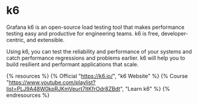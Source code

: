 # k6

Grafana k6 is an open-source load testing tool that makes performance testing easy and productive for engineering teams. k6 is free, developer-centric, and extensible.

Using k6, you can test the reliability and performance of your systems and catch performance regressions and problems earlier. k6 will help you to build resilient and performant applications that scale.

{% resources %}
  {% Official "https://k6.io/", "k6 Website" %}
  {% Course "https://www.youtube.com/playlist?list=PLJ9A48W0kpRJKmVeurt7ltKfrOdr8ZBdt", "Learn k6" %}
{% endresources %}
